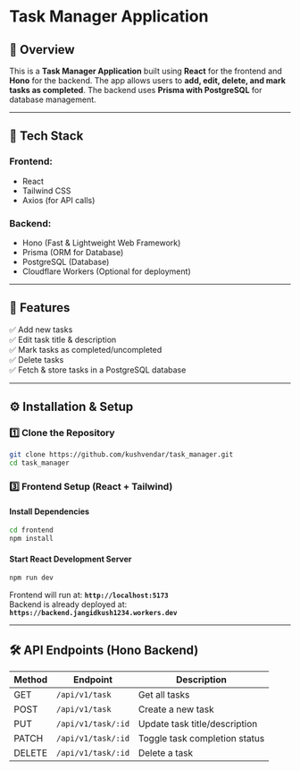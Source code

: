 # **Task Manager Application**  

## **📝 Overview**  
This is a **Task Manager Application** built using **React** for the frontend and **Hono** for the backend. The app allows users to **add, edit, delete, and mark tasks as completed**. The backend uses **Prisma with PostgreSQL** for database management.  

---

## **🚀 Tech Stack**  
### **Frontend:**  
- React  
- Tailwind CSS  
- Axios (for API calls)  

### **Backend:**  
- Hono (Fast & Lightweight Web Framework)  
- Prisma (ORM for Database)  
- PostgreSQL (Database)  
- Cloudflare Workers (Optional for deployment)  

---

## **📌 Features**  
✅ Add new tasks  
✅ Edit task title & description  
✅ Mark tasks as completed/uncompleted  
✅ Delete tasks  
✅ Fetch & store tasks in a PostgreSQL database  

---

## **⚙️ Installation & Setup**  

### **1️⃣ Clone the Repository**  
```sh
git clone https://github.com/kushvendar/task_manager.git
cd task_manager
```
### **3️⃣ Frontend Setup (React + Tailwind)**  
#### **Install Dependencies**  
```sh
cd frontend
npm install
```
#### **Start React Development Server**  
```sh
npm run dev
```
Frontend will run at: **`http://localhost:5173`**  
Backend is already deployed at: **`https://backend.jangidkush1234.workers.dev`**

---

## **🛠 API Endpoints (Hono Backend)**  
| Method | Endpoint             | Description                      |
|--------|----------------------|----------------------------------|
| GET    | `/api/v1/task`       | Get all tasks                   |
| POST   | `/api/v1/task`       | Create a new task               |
| PUT    | `/api/v1/task/:id`   | Update task title/description   |
| PATCH  | `/api/v1/task/:id`   | Toggle task completion status   |
| DELETE | `/api/v1/task/:id`   | Delete a task                   |


